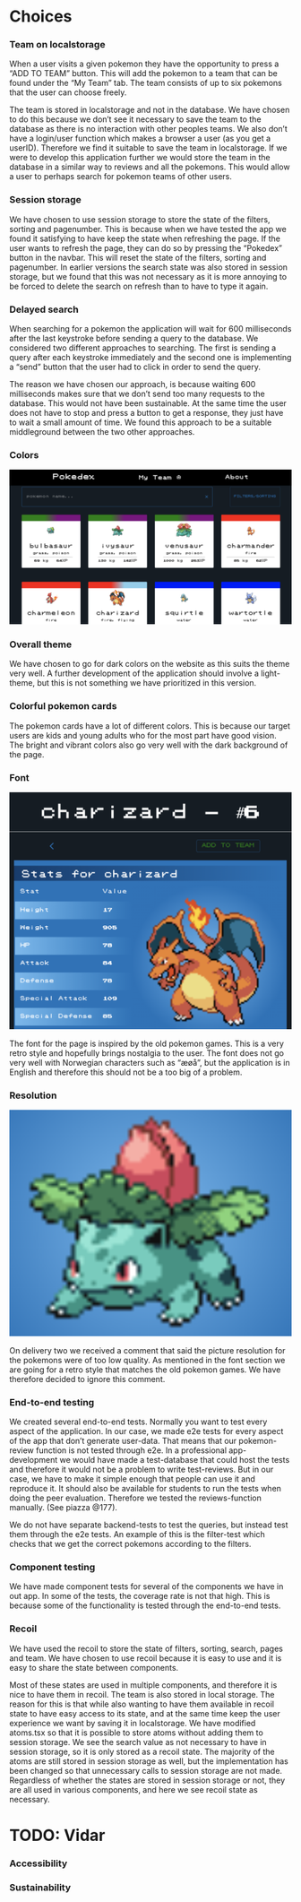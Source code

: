 # Choices

### Team on localstorage

When a user visits a given pokemon they have the opportunity to press a “ADD TO TEAM” button. This will add the pokemon to a team that can be found under the “My Team” tab. The team consists of up to six pokemons that the user can choose freely.

The team is stored in localstorage and not in the database. We have chosen to do this because we don’t see it necessary to save the team to the database as there is no interaction with other peoples teams. We also don’t have a login/user function which makes a browser a user (as you get a userID). Therefore we find it suitable to save the team in localstorage. If we were to develop this application further we would store the team in the database in a similar way to reviews and all the pokemons. This would allow a user to perhaps search for pokemon teams of other users.

### Session storage

We have chosen to use session storage to store the state of the filters, sorting and pagenumber. This is because when we have tested the app we found it satisfying to have keep the state when refreshing the page. If the user wants to refresh the page, they can do so by pressing the “Pokedex” button in the navbar. This will reset the state of the filters, sorting and pagenumber. In earlier versions the search state was also stored in session storage, but we found that this was not necessary as it is more annoying to be forced to delete the search on refresh than to have to type it again.

### Delayed search

When searching for a pokemon the application will wait for 600 milliseconds after the last keystroke before sending a query to the database. We considered two different approaches to searching. The first is sending a query after each keystroke immediately and the second one is implementing a “send” button that the user had to click in order to send the query.

The reason we have chosen our approach, is because waiting 600 milliseconds makes sure that we don’t send too many requests to the database. This would not have been sustainable. At the same time the user does not have to stop and press a button to get a response, they just have to wait a small amount of time. We found this approach to be a suitable middleground between the two other approaches.

### Colors

![Colors](./img/Colors.png)

### Overall theme

We have chosen to go for dark colors on the website as this suits the theme very well. A further development of the application should involve a light-theme, but this is not something we have prioritized in this version.

### Colorful pokemon cards

The pokemon cards have a lot of different colors. This is because our target users are kids and young adults who for the most part have good vision. The bright and vibrant colors also go very well with the dark background of the page.

### Font

![Font](./img/Font.png)

The font for the page is inspired by the old pokemon games. This is a very retro style and hopefully brings nostalgia to the user. The font does not go very well with Norwegian characters such as “æøå”, but the application is in English and therefore this should not be a too big of a problem.

### Resolution

![Resolution](./img/Resolution.png)

On delivery two we received a comment that said the picture resolution for the pokemons were of too low quality. As mentioned in the font section we are going for a retro style that matches the old pokemon games. We have therefore decided to ignore this comment.

### End-to-end testing

We created several end-to-end tests. Normally you want to test every aspect of the application. In our case, we made e2e tests for every aspect of the app that don’t generate user-data. That means that our pokemon-review function is not tested through e2e. In a professional app-development we would have made a test-database that could host the tests and therefore it would not be a problem to write test-reviews. But in our case, we have to make it simple enough that people can use it and reproduce it. It should also be available for students to run the tests when doing the peer evaluation. Therefore we tested the reviews-function manually. (See piazza @177).

We do not have separate backend-tests to test the queries, but instead test them through the e2e tests. An example of this is the filter-test which checks that we get the correct pokemons according to the filters.

### Component testing

We have made component tests for several of the components we have in out app. In some of the tests, the coverage rate is not that high. This is because some of the functionality is tested through the end-to-end tests.

### Recoil

We have used the recoil to store the state of filters, sorting, search, pages and team. We have chosen to use recoil because it is easy to use and it is easy to share the state between components. 

Most of these states are used in multiple components, and therefore it is nice to have them in recoil. The team is also stored in local storage. The reason for this is that while also wanting to have them available in recoil state to have easy access to its state, and at the same time keep the user experience we want by saving it in localstorage. 
We have modified atoms.tsx so that it is possible to store atoms without adding them to session storage. We see the search value as not necessary to have in session storage, so it is only stored as a recoil state. The majority of the atoms are still stored in session storage as well, but the implementation has been changed so that unnecessary calls to session storage are not made. Regardless of whether the states are stored in session storage or not, they are all used in various components, and here we see recoil state as necessary.

# TODO: Vidar

### Accessibility

### Sustainability
